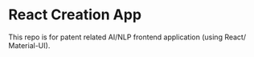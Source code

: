 # React Creation App

This repo is for patent related AI/NLP frontend application (using React/ Material-UI).



